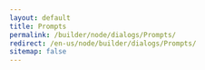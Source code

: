 ```yaml
---
layout: default
title: Prompts
permalink: /builder/node/dialogs/Prompts/
redirect: /en-us/node/builder/dialogs/Prompts/
sitemap: false
---
```


